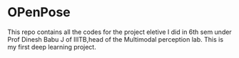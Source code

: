 # OPenPose
This repo contains all the codes for the project eletive I did in 6th sem under Prof Dinesh Babu J of IIITB,head of the Multimodal perception lab.
This is my first deep learning project.
